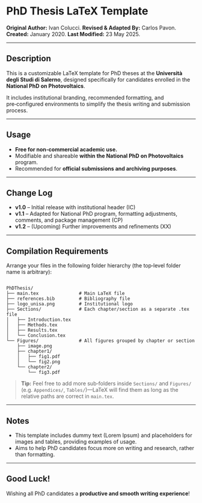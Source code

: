 # PhD Thesis LaTeX Template

**Original Author:** Ivan Colucci.
**Revised & Adapted By:** Carlos Pavon.
**Created:** January 2020.
**Last Modified:** 23 May 2025.

---

## Description

This is a customizable LaTeX template for PhD theses at the **Università degli Studi di Salerno**, designed specifically for candidates enrolled in the **National PhD on Photovoltaics**.

It includes institutional branding, recommended formatting, and pre‑configured environments to simplify the thesis writing and submission process.

---

## Usage

* **Free for non‑commercial academic use.**
* Modifiable and shareable **within the National PhD on Photovoltaics** program.
* Recommended for **official submissions and archiving purposes**.

---

## Change Log

* **v1.0** – Initial release with institutional header (IC)
* **v1.1** – Adapted for National PhD program, formatting adjustments, comments, and package management (CP)
* **v1.2** – (Upcoming) Further improvements and refinements (XX)

---

## Compilation Requirements

Arrange your files in the following folder hierarchy (the top‑level folder name is arbitrary):

```text

PhDThesis/
├── main.tex               # Main LaTeX file
├── references.bib         # Bibliography file
├── logo_unisa.png         # Institutional logo
├── Sections/              # Each chapter/section as a separate .tex file
│   ├── Introduction.tex
│   ├── Methods.tex
│   ├── Results.tex
│   └── Conclusion.tex
└── Figures/               # All figures grouped by chapter or section
    ├── image.png
    ├── chapter1/
    │   ├── fig1.pdf
    │   └── fig2.png
    └── chapter2/
        └── fig3.pdf
```

> **Tip:** Feel free to add more sub‑folders inside `Sections/` and `Figures/` (e.g. `Appendices/`, `Tables/`)—LaTeX will find them as long as the relative paths are correct in `main.tex`.

---

## Notes

* This template includes dummy text (Lorem Ipsum) and placeholders for images and tables, providing examples of usage.
* Aims to help PhD candidates focus more on writing and research, rather than formatting.

---

## Good Luck!

Wishing all PhD candidates a **productive and smooth writing experience**!
